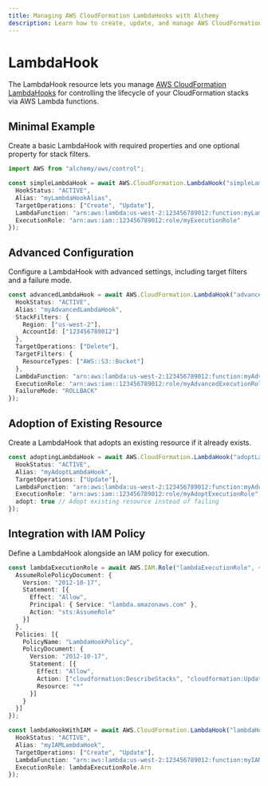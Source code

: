 ```yaml
---
title: Managing AWS CloudFormation LambdaHooks with Alchemy
description: Learn how to create, update, and manage AWS CloudFormation LambdaHooks using Alchemy Cloud Control.
---
```


# LambdaHook

The LambdaHook resource lets you manage [AWS CloudFormation LambdaHooks](https://docs.aws.amazon.com/cloudformation/latest/userguide/) for controlling the lifecycle of your CloudFormation stacks via AWS Lambda functions.

## Minimal Example

Create a basic LambdaHook with required properties and one optional property for stack filters.

```ts
import AWS from "alchemy/aws/control";

const simpleLambdaHook = await AWS.CloudFormation.LambdaHook("simpleLambdaHook", {
  HookStatus: "ACTIVE",
  Alias: "myLambdaHookAlias",
  TargetOperations: ["Create", "Update"],
  LambdaFunction: "arn:aws:lambda:us-west-2:123456789012:function:myLambdaFunction",
  ExecutionRole: "arn:aws:iam::123456789012:role/myExecutionRole"
});
```

## Advanced Configuration

Configure a LambdaHook with advanced settings, including target filters and a failure mode.

```ts
const advancedLambdaHook = await AWS.CloudFormation.LambdaHook("advancedLambdaHook", {
  HookStatus: "ACTIVE",
  Alias: "myAdvancedLambdaHook",
  StackFilters: {
    Region: ["us-west-2"],
    AccountId: ["123456789012"]
  },
  TargetOperations: ["Delete"],
  TargetFilters: {
    ResourceTypes: ["AWS::S3::Bucket"]
  },
  LambdaFunction: "arn:aws:lambda:us-west-2:123456789012:function:myAdvancedLambdaFunction",
  ExecutionRole: "arn:aws:iam::123456789012:role/myAdvancedExecutionRole",
  FailureMode: "ROLLBACK"
});
```

## Adoption of Existing Resource

Create a LambdaHook that adopts an existing resource if it already exists.

```ts
const adoptingLambdaHook = await AWS.CloudFormation.LambdaHook("adoptLambdaHook", {
  HookStatus: "ACTIVE",
  Alias: "myAdoptLambdaHook",
  TargetOperations: ["Update"],
  LambdaFunction: "arn:aws:lambda:us-west-2:123456789012:function:myAdoptLambdaFunction",
  ExecutionRole: "arn:aws:iam::123456789012:role/myAdoptExecutionRole",
  adopt: true // Adopt existing resource instead of failing
});
``` 

## Integration with IAM Policy

Define a LambdaHook alongside an IAM policy for execution.

```ts
const lambdaExecutionRole = await AWS.IAM.Role("lambdaExecutionRole", {
  AssumeRolePolicyDocument: {
    Version: "2012-10-17",
    Statement: [{
      Effect: "Allow",
      Principal: { Service: "lambda.amazonaws.com" },
      Action: "sts:AssumeRole"
    }]
  },
  Policies: [{
    PolicyName: "LambdaHookPolicy",
    PolicyDocument: {
      Version: "2012-10-17",
      Statement: [{
        Effect: "Allow",
        Action: ["cloudformation:DescribeStacks", "cloudformation:UpdateStack"],
        Resource: "*"
      }]
    }
  }]
});

const lambdaHookWithIAM = await AWS.CloudFormation.LambdaHook("lambdaHookWithIAM", {
  HookStatus: "ACTIVE",
  Alias: "myIAMLambdaHook",
  TargetOperations: ["Create", "Update"],
  LambdaFunction: "arn:aws:lambda:us-west-2:123456789012:function:myIAMLambdaFunction",
  ExecutionRole: lambdaExecutionRole.Arn
});
```